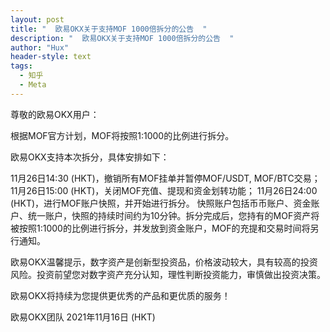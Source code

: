 ```yaml
---
layout: post
title: "  欧易OKX关于支持MOF 1000倍拆分的公告  "
description: "  欧易OKX关于支持MOF 1000倍拆分的公告  "
author: "Hux"
header-style: text
tags:
  - 知乎
  - Meta
---
```

尊敬的欧易OKX用户：

根据MOF官方计划，MOF将按照1:1000的比例进行拆分。

欧易OKX支持本次拆分，具体安排如下：

11月26日14:30 (HKT)，撤销所有MOF挂单并暂停MOF/USDT, MOF/BTC交易；
11月26日15:00 (HKT)，关闭MOF充值、提现和资金划转功能；
11月26日24:00 (HKT)，进行MOF账户快照，并开始进行拆分。
快照账户包括币币账户、资金账户、统一账户，快照的持续时间约为10分钟。拆分完成后，您持有的MOF资产将被按照1:1000的比例进行拆分，并发放到资金账户，MOF的充提和交易时间将另行通知。

欧易OKX温馨提示，数字资产是创新型投资品，价格波动较大，具有较高的投资风险。投资前望您对数字资产充分认知，理性判断投资能力，审慎做出投资决策。

欧易OKX将持续为您提供更优秀的产品和更优质的服务！

欧易OKX团队
2021年11月16日 (HKT)
